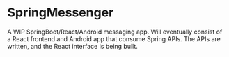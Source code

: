 # SpringMessenger
 
A WIP SpringBoot/React/Android messaging app. Will eventually consist of a React frontend and Android app that consume Spring APIs. The APIs are written, and the React interface is being built.
